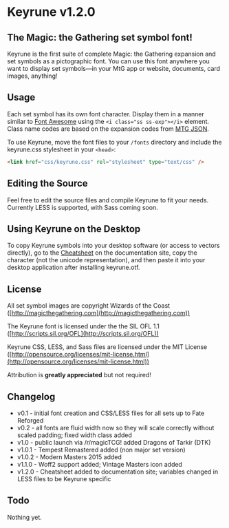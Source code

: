 # Keyrune v1.2.0

## The Magic: the Gathering set symbol font!

Keyrune is the first suite of complete Magic: the Gathering expansion and set symbols as a pictographic font. You can use this font anywhere you want to display set symbols&mdash;in your MtG app or website, documents, card images, anything!

## Usage

Each set symbol has its own font character. Display them in a manner similar to [Font Awesome](http://fontawesome.io) using the `<i class="ss ss-exp"></i>` element. Class name codes are based on the expansion codes from [MTG JSON](http://mtgjson.com).

To use Keyrune, move the font files to your `/fonts` directory and include the keyrune.css stylesheet in your `<head>`:

```html
<link href="css/keyrune.css" rel="stylesheet" type="text/css" />
```

## Editing the Source

Feel free to edit the source files and compile Keyrune to fit your needs. Currently LESS is supported, with Sass coming soon.

## Using Keyrune on the Desktop

To copy Keyrune symbols into your desktop software (or access to vectors directly), go to the [Cheatsheet](http://andrewgioia.github.io/Keyrune/cheatsheet.html) on the documentation site, copy the character (not the unicode representation), and then paste it into your desktop application after installing keyrune.otf.

## License

All set symbol images are copyright Wizards of the Coast ([http://magicthegathering.com](http://magicthegathering.com))

The Keyrune font is licensed under the the SIL OFL 1.1 ([http://scripts.sil.org/OFL](http://scripts.sil.org/OFL))

Keyrune CSS, LESS, and Sass files are licensed under the MIT License ([http://opensource.org/licenses/mit-license.html](http://opensource.org/licenses/mit-license.html))

Attribution is **greatly appreciated** but not required!

## Changelog

* v0.1 - initial font creation and CSS/LESS files for all sets up to Fate Reforged
* v0.2 - all fonts are fluid width now so they will scale correctly without scaled padding; fixed width class added
* v1.0 - public launch via /r/magicTCG! added Dragons of Tarkir (DTK)
* v1.0.1 - Tempest Remastered added (non major set version)
* v1.0.2 - Modern Masters 2015 added
* v1.1.0 - Woff2 support added; Vintage Masters icon added
* v1.2.0 - Cheatsheet added to documentation site; variables changed in LESS files to be Keyrune specific

## Todo

Nothing yet.

